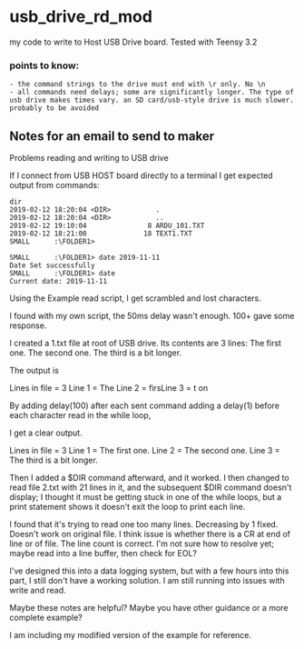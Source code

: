 # usb_drive_rd_mod

my code to write to Host USB Drive board.
Tested with Teensy 3.2

### points to know:
	- the command strings to the drive must end with \r only. No \n
	- all commands need delays; some are significantly longer. The type of usb drive makes times vary. an SD card/usb-style drive is much slower. probably to be avoided

## Notes for an email to send to maker

Problems reading and writing to USB drive

If I connect from USB HOST board directly to a terminal
I get expected output from commands:
```
dir
2019-02-12 18:20:04 <DIR>           .
2019-02-12 18:20:04 <DIR>           ..
2019-02-12 19:10:04               8 ARDU_101.TXT
2019-02-12 18:21:00              18 TEXT1.TXT
SMALL      :\FOLDER1>

SMALL      :\FOLDER1> date 2019-11-11
Date Set successfully
SMALL      :\FOLDER1> date
Current date: 2019-11-11
```
Using the Example read script, I get scrambled and lost characters.

I found with my own script, the 50ms delay wasn't enough. 100+ gave some response.

I created a 1.txt file at root of USB drive.
Its contents are 3 lines:
The first one.
The second one.
The third is a bit longer.

The output is

Lines in file = 3
Line 1 = The Line 2 = firsLine 3 = t on

By adding delay(100) after each sent command
   adding a delay(1) before each character read in the while loop, 
   
   I get a clear output.


Lines in file = 3
Line 1 = The first one.
Line 2 = The second one.
Line 3 = The third is a bit longer.

Then I added a $DIR command afterward, and it worked.
I then changed to read file 2.txt with 21 lines in it, and the subsequent $DIR command doesn't display; I thought it must be getting stuck in one of the while loops, but a print statement shows it doesn't exit the loop to print each line.

I found that it's trying to read one too many lines. Decreasing by 1 fixed. Doesn't work on original file. I think issue is whether there is a CR at end of line or of file. The line count is correct.
I'm not sure how to resolve yet; maybe read into a line buffer, then check for EOL?

I've designed this into a data logging system, but with a few hours into this part, I still don't have a working solution.
 I am still running into issues with write and read.
 
Maybe these notes are helpful? Maybe you have other guidance or a more complete example?

I am including my modified version of the example for reference.



